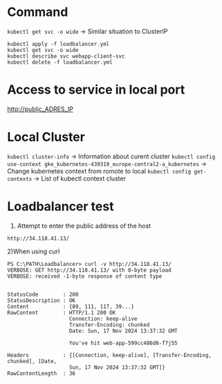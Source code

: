 # Command

``kubectl get svc -o wide`` -> Similar situation to ClusterIP
```
kubectl apply -f loadbalancer.yml
kubectl get svc -o wide
kubectl describe svc webapp-client-svc
kubectl delete -f loadbalancer.yml
```

# Access to service in local port

[http://public_ADRES_IP](http://public_ADRES_IP)

# Local Cluster

``kubectl cluster-info`` -> Information about curent cluster
``kubectl config use-context gke_kubernetes-439319_europe-central2-a_kubernetes`` -> Change kubernetes context from romote to local
``kubectl config get-contexts`` -> List of kubectl context cluster

# Loadbalancer test

1) Attempt to enter the public address of the host

``http://34.118.41.13/``

2)When using curl
```
PS C:\PATH\Loadbalancer> curl -v http://34.118.41.13/
VERBOSE: GET http://34.118.41.13/ with 0-byte payload
VERBOSE: received -1-byte response of content type 


StatusCode        : 200
StatusDescription : OK
Content           : {89, 111, 117, 39...}
RawContent        : HTTP/1.1 200 OK
                    Connection: keep-alive
                    Transfer-Encoding: chunked
                    Date: Sun, 17 Nov 2024 13:37:32 GMT

                    You've hit web-app-599cc486d6-f7j55

Headers           : {[Connection, keep-alive], [Transfer-Encoding, chunked], [Date,  
                    Sun, 17 Nov 2024 13:37:32 GMT]}
RawContentLength  : 36
```